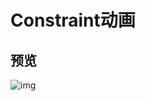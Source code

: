 # Constraint动画

## 预览

![img](https://github.com/mzyq/ConstraintAnimator/blob/4cc38cbaeefad03c6a25df0ccd40f4c439150a99/img/img.gif)